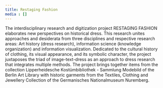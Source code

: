 ```yaml
---
title: Restaging Fashion
media : []
---
```


The interdisciplinary research and digitization project RESTAGING FASHION elaborates new perspectives on historical dress. This research unites approaches and desiderata from three disciplines and respective research areas: Art history (dress research), information science (knowledge organization) and information visualization. Dedicated to the cultural history of clothing, its visual appearance, and its symbolic character, the project juxtaposes the triad of image-text-dress as an approach to dress research that integrates multiple methods. The project brings together items from the collection Lipperheidesche Kostümbibliothek - Sammlung Modebild of the Berlin Art Library with historic garments from the Textiles, Clothing and Jewellery Collection of the Germanisches Nationalmuseum Nuremberg.
